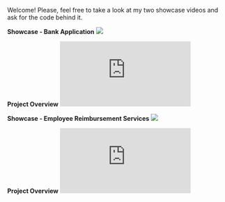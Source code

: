 Welcome!
Please, feel free to take a look at my two showcase videos and ask for the code behind it.

**Showcase - Bank Application** 
![](https://github.com/Vianesse/Showcase-BankApp/blob/main/Showcase%20Bank%20Application%20video.gif)

**Project Overview**
![](https://github.com/Vianesse/Showcase-BankApp/blob/main/README.md)

**Showcase - Employee Reimbursement Services** 
![](https://github.com/Vianesse/Showcase-ERS/blob/main/Showcase%20ERS%20video%20with%20Back%20End.gif)

**Project Overview**
![](https://github.com/Vianesse/Showcase-ERS/blob/main/README.md#showcase---see-showcase-video-in-main-and-if-interested-in-the-code-please-send-request)
